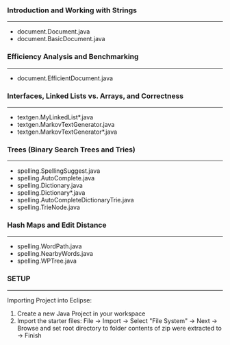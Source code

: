 ### Introduction and Working with Strings
---
+ document.Document.java
+ document.BasicDocument.java


### Efficiency Analysis and Benchmarking
---
+ document.EfficientDocument.java


### Interfaces, Linked Lists vs. Arrays, and Correctness
---
+ textgen.MyLinkedList*.java
+ textgen.MarkovTextGenerator.java
+ textgen.MarkovTextGenerator*.java


### Trees (Binary Search Trees and Tries)
---
+ spelling.SpellingSuggest.java
+ spelling.AutoComplete.java
+ spelling.Dictionary.java
+ spelling.Dictionary*.java
+ spelling.AutoCompleteDictionaryTrie.java
+ spelling.TrieNode.java


### Hash Maps and Edit Distance
---
+ spelling.WordPath.java
+ spelling.NearbyWords.java
+ spelling.WPTree.java


### SETUP
---
Importing Project into Eclipse:

1. Create a new Java Project in your workspace
2. Import the starter files:
   File -> Import -> Select "File System" -> Next -> Browse and set
   root directory to folder contents of zip were extracted to -> Finish
